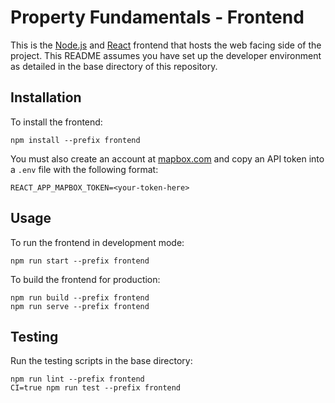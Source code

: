 # Property Fundamentals - Frontend
This is the [Node.js](https://nodejs.org/en/) and [React](https://reactjs.org/) frontend that hosts the web facing side of the project. This README assumes you have set up the developer environment as detailed in the base directory of this repository.

## Installation

To install the frontend:

```
npm install --prefix frontend
```

You must also create an account at [mapbox.com](Mapbox) and copy an API token into a `.env` file with the following format:

```
REACT_APP_MAPBOX_TOKEN=<your-token-here>
```

## Usage

To run the frontend in development mode:

```
npm run start --prefix frontend
```

To build the frontend for production:

```
npm run build --prefix frontend
npm run serve --prefix frontend
```

## Testing

Run the testing scripts in the base directory:

```
npm run lint --prefix frontend
CI=true npm run test --prefix frontend
```
